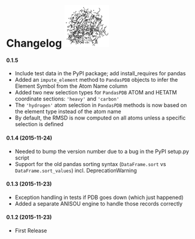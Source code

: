 # Changelog ![](img/logos/3eiy_120.png)

#### 0.1.5

- Include test data in the PyPI package; add install_requires for pandas
- Added an `impute_element` method to `PandasPDB` objects to infer the Element Symbol from the Atom Name column
- Added two new selection types for `PandasPDB` ATOM and HETATM coordinate sections: `'heavy'` and `'carbon'`
- The `'hydrogen'` atom selection in `PandasPDB` methods is now based on the element type instead of the atom name
- By default, the RMSD is now computed on all atoms unless a specific selection is defined

#### 0.1.4 (2015-11-24)

- Needed to bump the version number due to a bug in the PyPI setup.py script
- Support for the old pandas sorting syntax (`DataFrame.sort` vs `DataFrame.sort_values`) incl. DeprecationWarning

#### 0.1.3 (2015-11-23)

- Exception handling in tests if PDB goes down (which just happened)
- Added a separate ANISOU engine to handle those records correctly


#### 0.1.2 (2015-11-23)

- First Release

